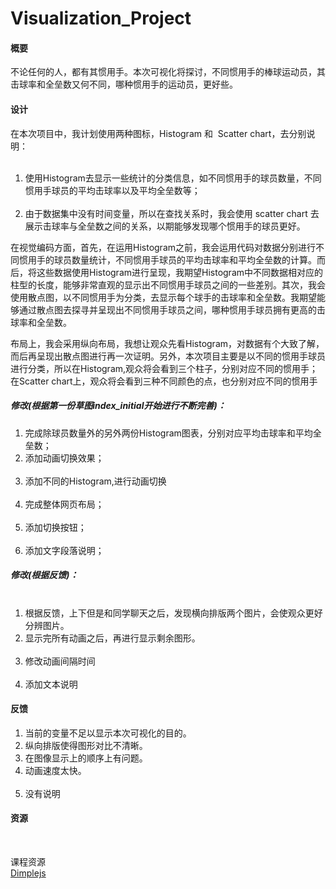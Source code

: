 # Visualization_Project
<h4>概要</h4>  

<p>不论任何的人，都有其惯用手。本次可视化将探讨，不同惯用手的棒球运动员，其击球率和全垒数又何不同，哪种惯用手的运动员，更好些。</p>   
<h4>设计</h4>      
<p>在本次项目中，我计划使用两种图标，Histogram 和  Scatter chart，去分别说明：
<ol>
  <li>使用Histogram去显示一些统计的分类信息，如不同惯用手的球员数量，不同惯用手球员的平均击球率以及平均全垒数等；</li>
  <li>由于数据集中没有时间变量，所以在查找关系时，我会使用 scatter chart 去展示击球率与全垒数之间的关系，以期能够发现哪个惯用手的球员更好。</li>
</ol></p>
<p>
在视觉编码方面，首先，在运用Histogram之前，我会运用代码对数据分别进行不同惯用手的球员数量统计，不同惯用手球员的平均击球率和平均全垒数的计算。而后，将这些数据使用Histogram进行呈现，我期望Histogram中不同数据相对应的柱型的长度，能够非常直观的显示出不同惯用手球员之间的一些差别。其次，我会使用散点图，以不同惯用手为分类，去显示每个球手的击球率和全垒数。我期望能够通过散点图去探寻并呈现出不同惯用手球员之间，哪种惯用手球员拥有更高的击球率和全垒数。
</p>
<p>布局上，我会采用纵向布局，我想让观众先看Histogram，对数据有个大致了解，而后再呈现出散点图进行再一次证明。另外，本次项目主要是以不同的惯用手球员进行分类，所以在Histogram,观众将会看到三个柱子，分别对应不同的惯用手；在Scatter chart上，观众将会看到三种不同颜色的点，也分别对应不同的惯用手</p>

<h5>修改(根据第一份草图index_initial开始进行不断完善)：</h5>
<ol>
  <li>完成除球员数量外的另外两份Histogram图表，分别对应平均击球率和平均全垒数；</li>
  <li>添加动画切换效果；</li>
  <li>添加不同的Histogram,进行动画切换</li>
  <li>完成整体网页布局；</li>
  <li>添加切换按钮；</li>
  <li>添加文字段落说明；</li>
</ol>

<h5>修改(根据反馈)：</h5>
<ol>
  <li>根据反馈，上下但是和同学聊天之后，发现横向排版两个图片，会使观众更好分辨图片。</li>
  <li>显示完所有动画之后，再进行显示剩余图形。</li>
  <li>修改动画间隔时间</li>
  <li>添加文本说明</li>
</ol>

<h4>反馈</h4>
<ol>
  <li>当前的变量不足以显示本次可视化的目的。</li>
  <li>纵向排版使得图形对比不清晰。</li>
  <li>在图像显示上的顺序上有问题。</li>
  <li>动画速度太快。</li>
  <li>没有说明</li>
</ol>  

<h4>资源</h4>                    

课程资源<br>
<a href="http://dimplejs.org/">Dimplejs</a>
  
